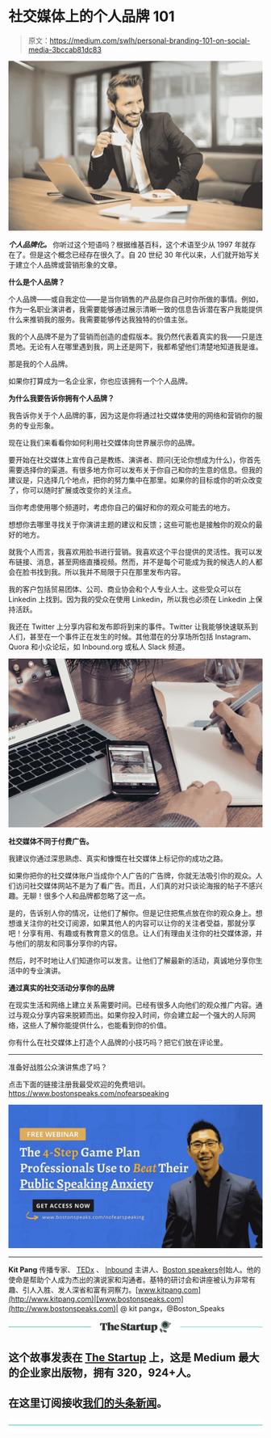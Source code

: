 # 社交媒体上的个人品牌 101

> 原文：<https://medium.com/swlh/personal-branding-101-on-social-media-3bccab81dc83>

![](img/380a1ec177d92a7f35cb945050a9c864.png)

***个人品牌化。*** 你听过这个短语吗？根据维基百科，这个术语至少从 1997 年就存在了。但是这个概念已经存在很久了。自 20 世纪 30 年代以来，人们就开始写关于建立个人品牌或营销形象的文章。

**什么是个人品牌？**

个人品牌——或自我定位——是当你销售的产品是你自己时你所做的事情。例如，作为一名职业演讲者，我需要能够通过展示清晰一致的信息告诉潜在客户我能提供什么来推销我的服务。我需要能够传达我独特的价值主张。

我的个人品牌不是为了营销而创造的虚假版本。我仍然代表着真实的我——只是连贯地。无论有人在哪里遇到我，网上还是网下，我都希望他们清楚地知道我是谁。

那是我的个人品牌。

如果你打算成为一名企业家，你也应该拥有一个个人品牌。

**为什么我要告诉你拥有个人品牌？**

我告诉你关于个人品牌的事，因为这是你将通过社交媒体使用的网络和营销你的服务的专业形象。

现在让我们来看看你如何利用社交媒体向世界展示你的品牌。

要开始在社交媒体上宣传自己是教练、演讲者、顾问(无论你想成为什么)，你首先需要选择你的渠道。有很多地方你可以发布关于你自己和你的生意的信息。但我的建议是，只选择几个地点，把你的努力集中在那里。如果你的目标或你的听众改变了，你可以随时扩展或改变你的关注点。

当你考虑使用哪个频道时，考虑你自己的偏好和你的观众可能去的地方。

想想你去哪里寻找关于你演讲主题的建议和反馈；这些可能也是接触你的观众的最好的地方。

就我个人而言，我喜欢用脸书进行营销。我喜欢这个平台提供的灵活性。我可以发布链接、消息，甚至网络直播视频。然而，并不是每个可能成为我的候选人的人都会在脸书找到我。所以我并不局限于只在那里发布内容。

我的客户包括贸易团体、公司、商业协会和个人专业人士。这些受众可以在 Linkedin 上找到。因为我的受众在使用 Linkedin，所以我也必须在 Linkedin 上保持活跃。

我还在 Twitter 上分享内容和发布即将到来的事件。Twitter 让我能够快速联系到人们，甚至在一个事件正在发生的时候。其他潜在的分享场所包括 Instagram、Quora 和小众论坛，如 Inbound.org 或私人 Slack 频道。

![](img/0d690a7b2cbb2d955e4942803b60f3fb.png)

**社交媒体不同于付费广告。**

我建议你通过深思熟虑、真实和慷慨在社交媒体上标记你的成功之路。

如果你把你的社交媒体账户当成你个人广告的广告牌，你就无法吸引你的观众。人们访问社交媒体网站不是为了看广告。而且，人们真的对只谈论海报的帖子不感兴趣。无聊！很多个人和品牌都忽略了这一点。

是的，告诉别人你的情况，让他们了解你。但是记住把焦点放在你的观众身上。想想谁关注你的社交订阅源，如果其他人的内容可以让你的关注者受益，那就分享吧！分享有用、有趣或有教育意义的信息。让人们有理由关注你的社交媒体源，并与他们的朋友和同事分享你的内容。

然后，时不时地让人们知道你可以发言。让他们了解最新的活动，真诚地分享你生活中的专业演讲。

**通过真实的社交活动分享你的品牌**

在现实生活和网络上建立关系需要时间。已经有很多人向他们的观众推广内容。通过与观众分享内容来脱颖而出。如果你投入时间，你会建立起一个强大的人际网络，这些人了解你能提供什么，也能看到你的价值。

你有什么在社交媒体上打造个人品牌的小技巧吗？把它们放在评论里。

****

准备好战胜公众演讲焦虑了吗？

点击下面的链接注册我最受欢迎的免费培训。https://www.bostonspeaks.com/nofearspeaking

![](img/26ea1e51f2ebe153e14c9af448ef82ff.png)

****

**Kit Pang** 传播专家、 [TEDx](http://www.youtube.com/watch?v=OE3nUrTp_KQ) 、 [Inbound](http://www.youtube.com/watch?v=fJj8ZsAmXt0&t=3s) 主讲人、[Boston speakers](http://www.bostonspeaks.com/)创始人。他的使命是帮助个人成为杰出的演说家和沟通者。基特的研讨会和讲座被认为非常有趣、引人入胜、发人深省和富有洞察力。[www.kitpang.com](http://www.kitpang.com)|[www.bostonspeaks.com](http://www.bostonspeaks.com)| @ kit pangx，@Boston_Speaks

[![](img/308a8d84fb9b2fab43d66c117fcc4bb4.png)](https://medium.com/swlh)

## 这个故事发表在 [The Startup](https://medium.com/swlh) 上，这是 Medium 最大的企业家出版物，拥有 320，924+人。

## 在这里订阅接收[我们的头条新闻](http://growthsupply.com/the-startup-newsletter/)。

[![](img/b0164736ea17a63403e660de5dedf91a.png)](https://medium.com/swlh)